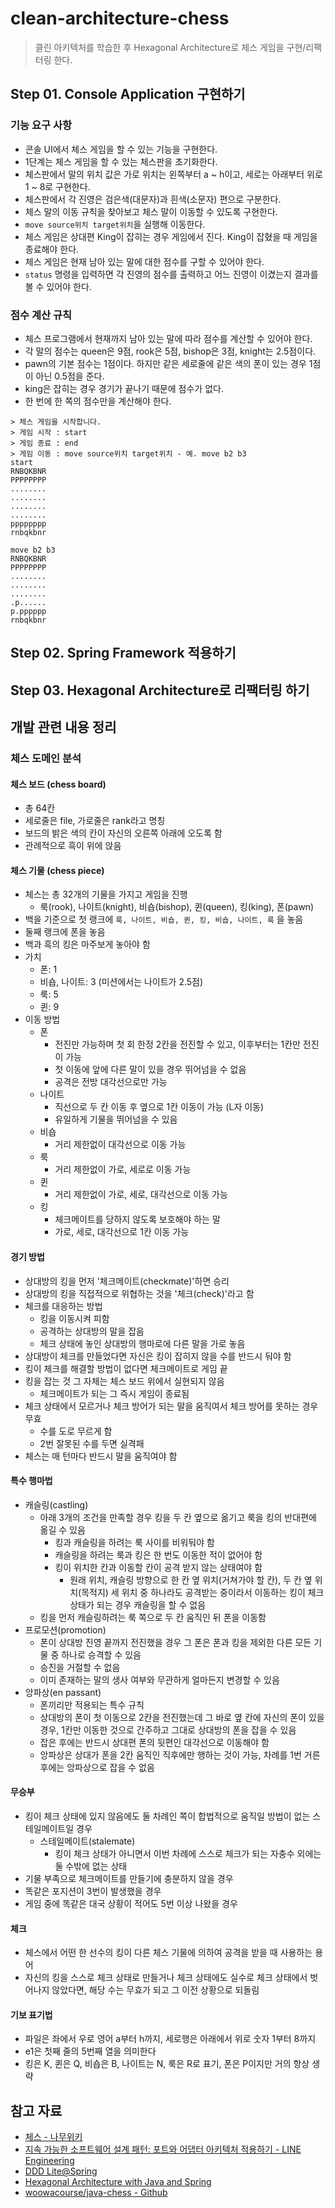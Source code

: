 # clean-architecture-chess

> 클린 아키텍처를 학습한 후 Hexagonal Architecture로 체스 게임을 구현/리팩터링 한다.

## Step 01. Console Application 구현하기

### 기능 요구 사항

- 콘솔 UI에서 체스 게임을 할 수 있는 기능을 구현한다.
- 1단계는 체스 게임을 할 수 있는 체스판을 초기화한다.
- 체스판에서 말의 위치 값은 가로 위치는 왼쪽부터 a ~ h이고, 세로는 아래부터 위로 1 ~ 8로 구현한다.
- 체스판에서 각 진영은 검은색(대문자)과 흰색(소문자) 편으로 구분한다.
- 체스 말의 이동 규칙을 찾아보고 체스 말이 이동할 수 있도록 구현한다.
- `move source위치 target위치`을 실행해 이동한다.
- 체스 게임은 상대편 King이 잡히는 경우 게임에서 진다. King이 잡혔을 때 게임을 종료해야 한다.
- 체스 게임은 현재 남아 있는 말에 대한 점수를 구할 수 있어야 한다.
- `status` 명령을 입력하면 각 진영의 점수를 출력하고 어느 진영이 이겼는지 결과를 볼 수 있어야 한다.

### 점수 계산 규칙

- 체스 프로그램에서 현재까지 남아 있는 말에 따라 점수를 계산할 수 있어야 한다.
- 각 말의 점수는 queen은 9점, rook은 5점, bishop은 3점, knight는 2.5점이다.
- pawn의 기본 점수는 1점이다. 하지만 같은 세로줄에 같은 색의 폰이 있는 경우 1점이 아닌 0.5점을 준다.
- king은 잡히는 경우 경기가 끝나기 때문에 점수가 없다.
- 한 번에 한 쪽의 점수만을 계산해야 한다.

```
> 체스 게임을 시작합니다.
> 게임 시작 : start
> 게임 종료 : end
> 게임 이동 : move source위치 target위치 - 예. move b2 b3
start
RNBQKBNR
PPPPPPPP
........
........
........
........
pppppppp
rnbqkbnr

move b2 b3
RNBQKBNR
PPPPPPPP
........
........
........
.p......
p.pppppp
rnbqkbnr
```

## Step 02. Spring Framework 적용하기

## Step 03. Hexagonal Architecture로 리팩터링 하기

## 개발 관련 내용 정리

### 체스 도메인 분석

#### 체스 보드 (chess board)

- 총 64칸
- 세로줄은 file, 가로줄은 rank라고 명칭
- 보드의 밝은 색의 칸이 자신의 오른쪽 아래에 오도록 함
- 관례적으로 흑이 위에 앉음

#### 체스 기물 (chess piece)

- 체스는 총 32개의 기물을 가지고 게임을 진행
  - 룩(rook), 나이트(knight), 비숍(bishop), 퀸(queen), 킹(king), 폰(pawn)
- 백을 기준으로 첫 랭크에 `룩, 나이트, 비숍, 퀸, 킹, 비숍, 나이트, 룩` 을 놓음
- 둘째 랭크에 폰을 놓음
- 백과 흑의 킹은 마주보게 놓아야 함
- 가치
  - 폰: 1
  - 비숍, 나이트: 3 (미션에서는 나이트가 2.5점)
  - 룩: 5
  - 퀸: 9
- 이동 방법
  - 폰
    - 전진만 가능하며 첫 회 한정 2칸을 전진할 수 있고, 이후부터는 1칸만 전진이 가능
    - 첫 이동에 앞에 다른 말이 있을 경우 뛰어넘을 수 없음
    - 공격은 전방 대각선으로만 가능
  - 나이트
    - 직선으로 두 칸 이동 후 옆으로 1칸 이동이 가능 (L자 이동)
    - 유일하게 기물을 뛰어넘을 수 있음
  - 비숍
    - 거리 제한없이 대각선으로 이동 가능
  - 룩
    - 거리 제한없이 가로, 세로로 이동 가능
  - 퀸
    - 거리 제한없이 가로, 세로, 대각선으로 이동 가능
  - 킹
    - 체크메이트를 당하지 않도록 보호해야 하는 말
    - 가로, 세로, 대각선으로 1칸 이동 가능

#### 경기 방법

- 상대방의 킹을 먼저 '체크메이트(checkmate)'하면 승리
- 상대방의 킹을 직접적으로 위협하는 것을 '체크(check)'라고 함
- 체크를 대응하는 방법
  - 킹을 이동시켜 피함
  - 공격하는 상대방의 말을 잡음
  - 체크 상태에 놓인 상대방의 행마로에 다른 말을 가로 놓음
- 상대방이 체크를 만들었다면 자신은 킹이 잡히지 않을 수를 반드시 둬야 함
- 킹이 체크를 해결할 방법이 없다면 체크메이트로 게임 끝
- 킹을 잡는 것 그 자체는 체스 보드 위에서 실현되지 않음
  - 체크메이트가 되는 그 즉시 게임이 종료됨
- 체크 상태에서 모르거나 체크 방어가 되는 말을 움직여서 체크 방어를 못하는 경우 무효
  - 수를 도로 무르게 함
  - 2번 잘못된 수를 두면 실격패
- 체스는 매 턴마다 반드시 말을 움직여야 함

#### 특수 행마법

- 캐슬링(castling)
  - 아래 3개의 조건을 만족할 경우 킹을 두 칸 옆으로 옮기고 룩을 킹의 반대편에 옮길 수 있음
    - 킹과 캐슬링을 하려는 룩 사이를 비워둬야 함
    - 캐슬링을 하려는 룩과 킹은 한 번도 이동한 적이 없어야 함
    - 킹이 위치한 칸과 이동할 칸이 공격 받지 않는 상태여야 함
      - 원래 위치, 캐슬링 방향으로 한 칸 옆 위치(거쳐가야 할 칸), 두 칸 옆 위치(목적지) 세 위치 중 하나라도 공격받는 중이라서 이동하는 킹이 체크 상태가 되는 경우 캐슬링을 할 수 없음
  - 킹을 먼저 캐슬링하려는 룩 쪽으로 두 칸 움직인 뒤 폰을 이동함
- 프로모션(promotion)
  - 폰이 상대방 진영 끝까지 전진했을 경우 그 폰은 폰과 킹을 제외한 다른 모든 기물 중 하나로 승격할 수 있음
  - 승진을 거절할 수 없음
  - 이미 존재하는 말의 생사 여부와 무관하게 얼마든지 변경할 수 있음
- 앙파상(en passant)
  - 폰끼리만 적용되는 특수 규칙
  - 상대방의 폰이 첫 이동으로 2칸을 전진했는데 그 바로 옆 칸에 자신의 폰이 있을 경우, 1칸만 이동한 것으로 간주하고 그대로 상대방의 폰을 잡을 수 있음
  - 잡은 후에는 반드시 상대편 폰의 뒷편인 대각선으로 이동해야 함
  - 앙파상은 상대가 폰을 2칸 움직인 직후에만 행하는 것이 가능, 차례를 1번 거른 후에는 앙파상으로 잡을 수 없음

#### 무승부

- 킹이 체크 상태에 있지 않음에도 둘 차례인 쪽이 합법적으로 움직일 방법이 없는 스테일메이트일 경우
  - 스테일메이트(stalemate)
    - 킹이 체크 상태가 아니면서 이번 차례에 스스로 체크가 되는 자충수 외에는 둘 수밖에 없는 상태
- 기물 부족으로 체크메이트를 만들기에 충분하지 않을 경우
- 똑같은 포지션이 3번이 발생했을 경우
- 게임 중에 똑같은 대국 상황이 적어도 5번 이상 나왔을 경우

#### 체크

- 체스에서 어떤 한 선수의 킹이 다른 체스 기물에 의하여 공격을 받을 때 사용하는 용어
- 자신의 킹을 스스로 체크 상태로 만들거나 체크 상태에도 실수로 체크 상태에서 벗어나지 않았다면, 해당 수는 무효가 되고 그 이전 상황으로 되돌림

#### 기보 표기법

- 파일은 좌에서 우로 영어 a부터 h까지, 세로행은 아래에서 위로 숫자 1부터 8까지
- e1은 첫째 줄의 5번째 열을 의미한다
- 킹은 K, 퀸은 Q, 비숍은 B, 나이트는 N, 룩은 R로 표기, 폰은 P이지만 거의 항상 생략

## 참고 자료

- [체스 - 나무위키](https://namu.wiki/w/%EC%B2%B4%EC%8A%A4)
- [지속 가능한 소프트웨어 설계 패턴: 포트와 어댑터 아키텍처 적용하기 - LINE Engineering](https://engineering.linecorp.com/ko/blog/port-and-adapter-architecture/)
- [DDD Lite@Spring](https://www.youtube.com/watch?v=TdyOH1xZpT8)
- [Hexagonal Architecture with Java and Spring](https://reflectoring.io/spring-hexagonal/)
- [woowacourse/java-chess - Github](https://github.com/woowacourse/java-chess)
